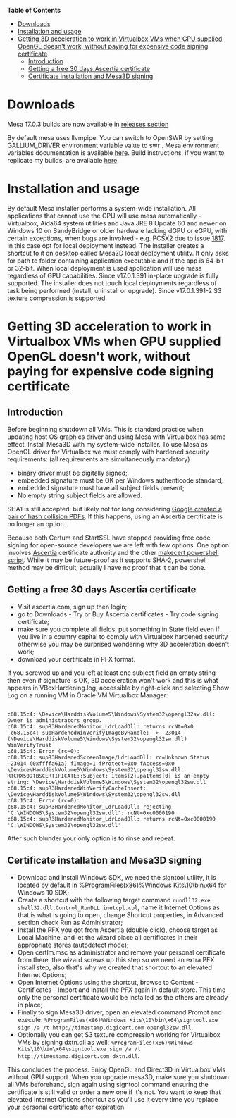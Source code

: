 **Table of Contents**

- [Downloads](#downloads)
- [Installation and usage](#installation-and-usage)
- [Getting 3D acceleration to work in Virtualbox VMs when GPU supplied OpenGL doesn't work, without paying for expensive code signing certificate](#getting-3d-acceleration-to-work-in-virtualbox-vms-when-gpu-supplied-opengl-doesnt-work-without-paying-for-expensive-code-signing-certificate)
	- [Introduction](#introduction)
	- [Getting a free 30 days Ascertia certificate](#getting-a-free-30-days-ascertia-certificate)
  	- [Certificate installation and Mesa3D signing](#certificate-installation-and-mesa3d-signing)
  
# Downloads
Mesa 17.0.3 builds are now available in [releases section](https://github.com/pal1000/mesa-dist-win/releases)

By default mesa uses llvmpipe. You can switch to OpenSWR by setting GALLIUM_DRIVER environment variable value to swr . Mesa environment variables documentation is available [here](https://mesa3d.org/envvars.html). Build instructions, if you want to replicate my builds, are available [here](https://github.com/pal1000/mesa-dist-win/tree/master/buildscript).
# Installation and usage
By default Mesa installer performs a system-wide installation. All applications that cannot use the GPU will use mesa automatically - Virtualbox, Aida64 system utilities and Java JRE 8 Update 60 and newer on Windows 10 on SandyBridge or older hardware lacking dGPU or eGPU,  with certain exceptions, when bugs are involved - e.g. PCSX2 due to issue [1817](https://github.com/PCSX2/pcsx2/issues/1817). In this case opt for local deployment instead. The installer creates a shortcut to it on desktop called Mesa3D local deployment utility. It only asks for path to folder containing application executable and if the app is 64-bit or 32-bit. When local deployment is used application will use mesa regardless of GPU capabilities. Since v17.0.1.391 in-place upgrade is fully supported. The installer does not touch local deployments regardless of task being performed (install, uninstall or upgrade). Since v17.0.1.391-2 S3 texture compression is supported. 
# Getting 3D acceleration to work in Virtualbox VMs when GPU supplied OpenGL doesn't work, without paying for expensive code signing certificate
## Introduction
Before beginning shutdown all VMs. This is standard practice when updating host OS graphics driver and using Mesa with Virtualbox has same effect. Install Mesa3D with my system-wide installer. To use Mesa as OpenGL driver for Virtualbox we must comply with hardened security requirements: (all requirements are simultaneously mandatory)
- binary driver must be digitally signed;
- embedded signature must be OK per Windows authenticode standard;
- embedded signature must have all subject fields present;
- No empty string subject fields are allowed.

SHA1 is still accepted, but likely not for long considering [Google created a pair of hash collision PDFs](http://shattered.io/).  If this happens, using an Ascertia certificate is no longer an option.

Because both Certum and StartSSL have stopped providing free code signing for open-source developers we are left with few options. One option involves [Ascertia](http://www.ascertia.com/) certificate authority and the other [makecert powershell script](https://gallery.technet.microsoft.com/scriptcenter/Self-signed-certificate-5920a7c6). While it may be future-proof as it supports SHA-2, powershell method may be difficult, actually I have no proof that it can be done.

## Getting a free 30 days Ascertia certificate
- Visit ascertia.com, sign up then login;
-  go to Downloads - Try or Buy Ascertia certificates - Try code signing certificate;
- make sure you complete all fields, put something in State field even if you live in a country capital to comply with Virtualbox hardened security otherwise you may be surprised wondering why 3D acceleration doesn't work;
- download your certificate in PFX format.

 If you screwed up and you left at least one subject field an empty string then even if signature is OK, 3D acceleration won't work and this is what appears in VBoxHardening.log, accessible by right-click and selecting Show Log on a running VM in Oracle VM Virtualbox Manager:

```

c68.15c4: \Device\HarddiskVolume5\Windows\System32\opengl32sw.dll: Owner is administrators group.
c68.15c4: supR3HardenedMonitor_LdrLoadDll: returns rcNt=0x0     
 c68.15c4: supHardenedWinVerifyImageByHandle: -> -23014 (\Device\HarddiskVolume5\Windows\System32\opengl32sw.dll) WinVerifyTrust
c68.15c4: Error (rc=0):
c68.15c4: supR3HardenedScreenImage/LdrLoadDll: rc=Unknown Status -23014 (0xffffa61a) fImage=1 fProtect=0x0 fAccess=0x0 \Device\HarddiskVolume5\Windows\System32\opengl32sw.dll: RTCRX509TBSCERTIFICATE::Subject: Items[2].paItems[0] is an empty string: \Device\HarddiskVolume5\Windows\System32\opengl32sw.dll
c68.15c4: supR3HardenedWinVerifyCacheInsert: \Device\HarddiskVolume5\Windows\System32\opengl32sw.dll
c68.15c4: Error (rc=0):
c68.15c4: supR3HardenedMonitor_LdrLoadDll: rejecting 'C:\WINDOWS\System32\opengl32sw.dll': rcNt=0xc0000190
c68.15c4: supR3HardenedMonitor_LdrLoadDll: returns rcNt=0xc0000190 'C:\WINDOWS\System32\opengl32sw.dll'

```

After such blunder your only option is to rinse and repeat.
 
## Certificate installation and Mesa3D signing
- Download and install Windows SDK, we need the signtool utility, it is located by default in %ProgramFiles(x86)%Windows Kits\10\bin\x64 for Windows 10 SDK;
- Create a shortcut with the following target command `rundll32.exe shell32.dll,Control_RunDLL inetcpl.cpl`, name it Internet Options as that is what is going to open, change Shortcut properties, in Advanced section check Run as Administrator;
- Install the PFX you got from Ascertia (double click), choose target as Local Machine, and let the wizard place all certificates in their appropriate stores (autodetect mode);
- Open certlm.msc as administrator and remove your personal certificate from there, the wizard screws up this step so we need an extra PFX install step, also that's why we created that shortcut to an elevated Internet Options;
- Open Internet Options using the shortcut, browse to Content - Certificates - Import and install the PFX again in default store. This time only the personal certificate would be installed as the others are already in place;
- Finally to sign Mesa3D driver, open an elevated command Prompt and execute:
``%ProgramFiles(x86)%Windows Kits\10\bin\x64\signtool.exe sign /a /t http://timestamp.digicert.com opengl32sw.dll``.
 - Optionally you can get S3 texture compression working for Virtualbox VMs by signing dxtn.dll as well:
 ``%ProgramFiles(x86)%Windows Kits\10\bin\x64\signtool.exe sign /a /t http://timestamp.digicert.com dxtn.dll``.

This concludes the process. Enjoy OpenGL and Direct3D in Virtualbox VMs without GPU support.
When you upgrade mesa3D, make sure you shutdown all VMs beforehand, sign again using signtool command ensuring the certificate is still valid or order a new one if it's not. You want to keep that elevated Internet Options shortcut as you'll use it every time you replace your personal certificate after expiration.
